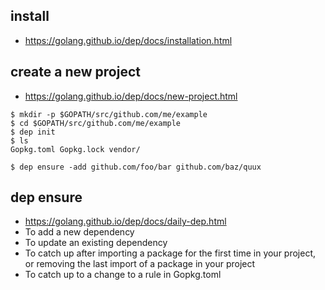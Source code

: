 ## install
* https://golang.github.io/dep/docs/installation.html
## create a new project
* https://golang.github.io/dep/docs/new-project.html
```
$ mkdir -p $GOPATH/src/github.com/me/example
$ cd $GOPATH/src/github.com/me/example
$ dep init
$ ls
Gopkg.toml Gopkg.lock vendor/

$ dep ensure -add github.com/foo/bar github.com/baz/quux
```
## dep ensure
* https://golang.github.io/dep/docs/daily-dep.html
* To add a new dependency
* To update an existing dependency
* To catch up after importing a package for the first time in your project, or removing the last import of a package in your project
* To catch up to a change to a rule in Gopkg.toml
